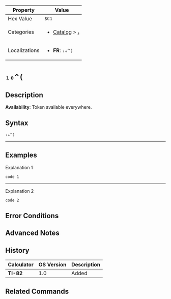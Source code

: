 | Property      | Value |
|---------------|-------|
| Hex Value     | `$C1`|
| Categories    | <ul><li>[Catalog](../categories/Catalog.md) > [₁](../categories/Catalog.md#₁)</li></ul> |
| Localizations | <ul><li><b>FR</b>: `₁₀^(`</li></ul> |

# `₁₀^(`

## Description



<b>Availability</b>: Token available everywhere.

## Syntax
`₁₀^(`

<hr>

## Examples

Explanation 1
```ti-basic
code 1
```
---
Explanation 2
```ti-basic
code 2
```

## Error Conditions


## Advanced Notes


## History
| Calculator | OS Version | Description |
|------------|------------|-------------|
| <b>TI-82</b> | 1.0 | Added

## Related Commands

    